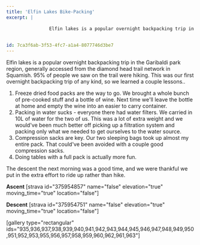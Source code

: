 ```yaml
---
title: 'Elfin Lakes Bike-Packing'
excerpt: |
  
  				Elfin lakes is a popular overnight backpacking trip in the Garibaldi park region, generally accessed from the diamond head trail network in Squamish. 95% of people we saw on the trail were hiking. This was our first overnight backpacking trip of any kind, so we learned a couple lessons..
  
  
id: 7ca3f6ab-3f53-4fc7-a1a4-8077746d3be7
---
```

Elfin lakes is a popular overnight backpacking trip in the Garibaldi park region, generally accessed from the diamond head trail network in Squamish. 95% of people we saw on the trail were hiking. This was our first overnight backpacking trip of any kind, so we learned a couple lessons..


<ol>
	<li>Freeze dried food packs are the way to go. We brought a whole bunch of pre-cooked stuff and a bottle of wine. Next time we'll leave the bottle at home and empty the wine into an easier to carry container.</li>
	<li>Packing in water sucks - everyone there had water filters. We carried in 10L of water for the two of us. This was a lot of extra weight and we would've been much better off picking up a filtration system and packing only what we needed to get ourselves to the water source.</li>
	<li>Compression sacks are key. Our two sleeping bags took up almost my entire pack. That could've been avoided with a couple good compression sacks.</li>
	<li>Doing tables with a full pack is actually more fun.</li>
</ol>
The descent the next morning was a good time, and we were thankful we put in the extra effort to ride up rather than hike.

<strong>Ascent</strong>
[strava id="375954857" name="false" elevation="true" moving_time="true" location="false"]

<strong>Descent</strong>
[strava id="375954751" name="false" elevation="true" moving_time="true" location="false"]

[gallery type="rectangular" ids="935,936,937,938,939,940,941,942,943,944,945,946,947,948,949,950,951,952,953,955,956,957,958,959,960,962,961,963"]